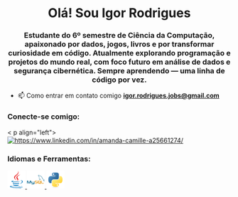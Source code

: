 <h1 align="center">Olá! Sou Igor Rodrigues</h1>
<h3 align="center">Estudante do 6º semestre de Ciência da Computação, apaixonado por dados, jogos, livros e por transformar curiosidade em código. Atualmente explorando programação e projetos do mundo real, com foco futuro em análise de dados e segurança cibernética. Sempre aprendendo — uma linha de código por vez.</h3>

- 📫 Como entrar em contato comigo **igor.rodrigues.jobs@gmail.com**

<h3 align="left">Conecte-se comigo:</h3><
p align="left">
<a href="www.linkedin.com/in/igor-rodrigues-94558325a" target="blank"><img align="center" src="https://raw.githubusercontent.com/rahuldkjain/github-profile-readme-generator/master/src/images/icons/Social/linked-in-alt.svg" alt="https://www.linkedin.com/in/amanda-camille-a25661274/" height="30" width="40" /></a>
</p>

<h3 align="left">Idiomas e Ferramentas:</h3>
<p align="left"> <a href="https://www.java.com" target="_blank" rel="noreferrer"> <img src="https://raw.githubusercontent.com/devicons/devicon/master/icons/java/java-original.svg" alt="java" width="40" height="40"/> </a> <a href="https://www.mysql.com/" target="_blank" rel="noreferrer"> <img src="https://raw.githubusercontent.com/devicons/devicon/master/icons/mysql/mysql-original-wordmark.svg" alt="mysql" width="40" height="40"/> </a> <a href="https://www.python.org" target="_blank" rel="noreferrer"> <img src="https://raw.githubusercontent.com/devicons/devicon/master/icons/python/python-original.svg" alt="python" width="40" height="40"/> </a> </p>
